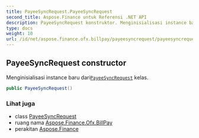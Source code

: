 ```yaml
---
title: PayeeSyncRequest.PayeeSyncRequest
second_title: Aspose.Finance untuk Referensi .NET API
description: PayeeSyncRequest konstruktor. Menginisialisasi instance baru dariPayeeSyncRequest kelas.
type: docs
weight: 10
url: /id/net/aspose.finance.ofx.billpay/payeesyncrequest/payeesyncrequest/
---
```

## PayeeSyncRequest constructor

Menginisialisasi instance baru dari[`PayeeSyncRequest`](../) kelas.

```csharp
public PayeeSyncRequest()
```

### Lihat juga

* class [PayeeSyncRequest](../)
* ruang nama [Aspose.Finance.Ofx.BillPay](../../payeesyncrequest/)
* perakitan [Aspose.Finance](../../../)


